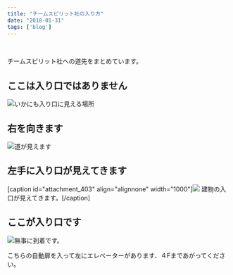 ```yaml
---
title: "チームスピリット社の入り方"
date: "2018-01-31"
tags: ['blog']
---
```


 

チームスピリット社への道先をまとめています。

## ここは入り口ではありません

![いかにも入り口に見える場所](https://abroller.tech/wp-content/uploads/2018/01/IMG_20180131_160341.jpg)

## 右を向きます

![道が見えます](https://abroller.tech/wp-content/uploads/2018/01/IMG_20180131_160351.jpg)

## 左手に入り口が見えてきます

\[caption id="attachment\_403" align="alignnone" width="1000"\]![](https://abroller.tech/wp-content/uploads/2018/01/IMG_20180131_160411.jpg) 建物の入口が見えてきます。\[/caption\]

## ここが入り口です

![無事に到着です。](https://abroller.tech/wp-content/uploads/2018/01/IMG_20180131_160420.jpg)

こちらの自動扉を入って左にエレベーターがあります、４Fまであがってください。
